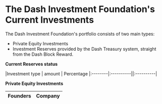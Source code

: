 The Dash Investment Foundation's Current Investments
========

The Dash Investment Foundation's portfolio consists of two main types:

- Private Equity Investments
- Investment Reserves provided by the Dash Treasury system, straight from the Dash Block Reward.


**Current Reserves status**

|Investment type | amount | Percentage
|:--------|:----------||:----------|


**Private Equity Investments**


|Founders | Company |
|:--------|:----------|

